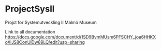 # ProjectSysII
Projct for Systemutveckling II Malmö Museum

Link to all documentation
https://docs.google.com/document/d/1SD9BvmMUsm6PFSCHY_joa6HHKXoXlJS8ConUlDw89LQ/edit?usp=sharing
